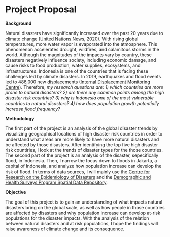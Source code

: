 # Project Proposal

**Background**

Natural disasters have significantly increased over the past 20 years due to climate change ([United Nations News](https://news.un.org/en/story/2020/10/1075142), 2020). 
With rising global temperatures, more water vapor is evaporated into the atmosphere. 
This phenomenon accelerates drought, wildfires, and calamitous storms in the world. 
Although the magnitudes of the impacts vary by country, these disasters negatively influence society, including economic damage, and cause risks to food production, water supplies, ecosystems, and infrastructures. 
Indonesia is one of the countries that is facing these challenges led by climate disasters. 
In 2019, earthquakes and flood events led to 486,000 new displacements ([Internal Displacement Monitoring Centre](https://www.internal-displacement.org/countries/indonesia#:~:text=Disasters%20led%20to%20486%2C000%20new,and%20125%20flood%20events%20139%2C000.&text=In%20the%20first%20half%20of,as%20a%20result%20of%20disasters.)). 
Therefore, *my research questions are: 1) which countries are more prone to natural disasters? 2) are there any common points among the high disaster risk countries? 3) why is Indonesia one of the most vulnerable countries to natural disasters? 4) how does population growth potentially increase flood frequency?*

**Methodology**

The first part of the project is an analysis of the global disaster trends by visualizing geographical locations of high disaster risk countries in order to understand what areas are more likely to have more natural disasters and be affected by those disasters. 
After identifying the top five high disaster risk countiries, I look at the trends of disaster types for the those countries. 
The second part of the project is an analysis of the disaster, sepecifically flood, in Indonesia. 
Then, I narrow the focus down to floods in Jakarta, a capital of Indonesia, and analyze how population increase can develop the risk of flood. 
In terms of data sources, I will mainly use the [Centre for Research on the Epidemiology of Disasters](https://www.emdat.be/) and the [Demographic and Health Surveys Program Spatial Data Repository](http://spatialdata.dhsprogram.com/population-estimates/). 

**Objective**

The goal of this project is to gain an understanding of what impacts natural disasters bring on the global scale, as well as how people in those countries are affected by disasters and why population increase can develop at-risk populations for the disaster impacts. 
With the analysis of the relation between natural disasters and at risk populations, I hope the findings will raise awareness of climate change and its consequence.
